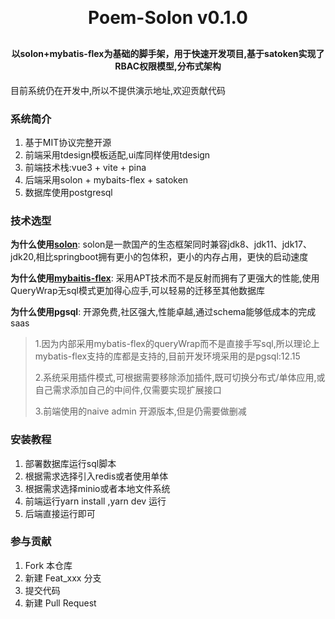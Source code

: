 
<h1 align="center" style="margin: 30px 0 30px; font-weight: bold;">Poem-Solon v0.1.0</h1>
<h4 align="center">以solon+mybatis-flex为基础的脚手架，用于快速开发项目,基于satoken实现了RBAC权限模型,分布式架构</h4>
<p align="center">

</p>

目前系统仍在开发中,所以不提供演示地址,欢迎贡献代码
### 系统简介

1. 基于MIT协议完整开源
2. 前端采用tdesign模板适配,ui库同样使用tdesign
3. 前端技术栈:vue3 + vite + pina
4. 后端采用solon + mybaits-flex + satoken
5. 数据库使用postgresql


### 技术选型
 **为什么使用[solon](http://solon.noear.org/)**: solon是一款国产的生态框架同时兼容jdk8、jdk11、jdk17、jdk20,相比springboot拥有更小的包体积，更小的内存占用，更快的启动速度

 **为什么使用[mybaitis-flex](https://mybatis-flex.com/)**: 采用APT技术而不是反射而拥有了更强大的性能,使用QueryWrap无sql模式更加得心应手,可以轻易的迁移至其他数据库

 **为什么使用pgsql**: 开源免费,社区强大,性能卓越,通过schema能够低成本的完成saas

> 1.因为内部采用mybatis-flex的queryWrap而不是直接手写sql,所以理论上mybatis-flex支持的库都是支持的,目前开发环境采用的是pgsql:12.15
> 
> 2.系统采用插件模式,可根据需要移除添加插件,既可切换分布式/单体应用,或自己需求添加自己的中间件,仅需要实现扩展接口
> 
> 3.前端使用的naive admin 开源版本,但是仍需要做删减
### 安装教程

1.  部署数据库运行sql脚本
2.  根据需求选择引入redis或者使用单体
3.  根据需求选择minio或者本地文件系统
4.  前端运行yarn install ,yarn dev 运行
5.  后端直接运行即可


### 参与贡献

1.  Fork 本仓库
2.  新建 Feat_xxx 分支
3.  提交代码
4.  新建 Pull Request
